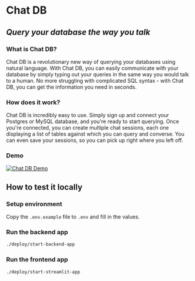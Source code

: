 # Chat DB

## _Query your database the way you talk_

### What is Chat DB?

Chat DB is a revolutionary new way of querying your databases using natural language. With Chat DB, you can easily communicate with your database by simply typing out your queries in the same way you would talk to a human. No more struggling with complicated SQL syntax - with Chat DB, you can get the information you need in seconds.

### How does it work?

Chat DB is incredibly easy to use. Simply sign up and connect your Postgres or MySQL database, and you're ready to start querying. Once you're connected, you can create multiple chat sessions, each one displaying a list of tables against which you can query and converse. You can even save your sessions, so you can pick up right where you left off.

### Demo

[![Chat DB Demo](https://img.youtube.com/vi/1Q2Z3Z4Z5Z6/0.jpg)](https://www.youtube.com/watch?v=1Q2Z3Z4Z5Z6)

## How to test it locally

### Setup environment

Copy the `.env.example` file to `.env` and fill in the values.

### Run the backend app

```bash
./deploy/start-backend-app
```

### Run the frontend app

```bash
./deploy/start-streamlit-app
```
